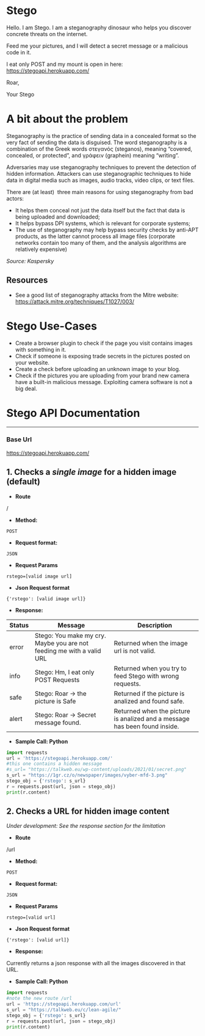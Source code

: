 # Stego
Hello. I am Stego. I am a steganography dinosaur who helps you discover concrete threats on the internet.

Feed me your pictures, and I will detect a secret message or a malicious code in it.

I eat only POST and my mount is open in here: https://stegoapi.herokuapp.com/

Roar,

Your Stego


# A bit about the problem
Steganography is the practice of sending data in a concealed format so the very fact of sending the data is disguised. The word steganography is a combination of the Greek words στεγανός (steganos), meaning “covered, concealed, or protected”, and γράφειν (graphein) meaning “writing”.

Adversaries may use steganography techniques to prevent the detection of hidden information. Attackers can use steganographic techniques to hide data in digital media such as images, audio tracks, video clips, or text files.

There are (at least)  three main reasons for using steganography from bad actors:

- It helps them conceal not just the data itself but the fact that data is being uploaded and downloaded;
- It helps bypass DPI systems, which is relevant for corporate systems;
- The use of steganography may help bypass security checks by anti-APT products, as the latter cannot process all image files (corporate networks contain too many of them, and the analysis algorithms are relatively expensive)

*Source: Kaspersky*

## Resources
- See a good list of steganography attacks from the Mitre website: https://attack.mitre.org/techniques/T1027/003/


# Stego Use-Cases

- Create a browser plugin to check if the page you visit contains images with something in it.
- Check if someone is exposing trade secrets in the pictures posted on your website.
- Create a check before uploading an unknown image to your blog.
- Check if the pictures you are uploading from your brand new camera have a built-in malicious message. Exploiting camera software is not a big deal.


# Stego API Documentation
----
### Base Url
https://stegoapi.herokuapp.com/

## 1. Checks a *single image* for a hidden image (default)

* **Route**

 /

* **Method:**

`POST`


 * **Request format:**

`JSON`

*  **Request Params**

`rstego=[valid image url]`


* **Json Request format**

`{'rstego': [valid image url]}`

* **Response:**

 | Status  | Message | Description |
 | ------------- | ------------- |-----|
 | error  | Stego: You make my cry. Maybe you are not feeding me with a valid URL  | Returned when the image url is not valid.
 | info  | Stego: Hm, I eat only POST Requests  | Returned when you try to feed Stego with wrong requests.
 |safe|Stego: Roar -> the picture is Safe| Returned if the picture is analized and found safe.
 |alert|Stego: Roar -> Secret message found.| Returned when the picture is analized and a message has been found inside.


* **Sample Call: Python**

```python
import requests
url = 'https://stegoapi.herokuapp.com/'
#this one contains a hidden message
#s_url= "https://talkweb.eu/wp-content/uploads/2021/01/secret.png"
s_url = "https://1gr.cz/o/newspaper/images/vyber-mfd-3.png"
stego_obj = {'rstego': s_url}
r = requests.post(url, json = stego_obj)
print(r.content)
```

## 2. Checks a URL for hidden image content
*Under development: See the response section for the limitation*

* **Route**

 /url

* **Method:**

`POST`


 * **Request format:**

`JSON`

*  **Request Params**

`rstego=[valid url]`


* **Json Request format**

`{'rstego': [valid url]}`

* **Response:**

 Currently returns a json response with all the images discovered in that URL.


* **Sample Call: Python**

```python
import requests
#note the new route /url
url = 'https://stegoapi.herokuapp.com/url'
s_url = "https://talkweb.eu/c/lean-agile/"
stego_obj = {'rstego': s_url}
r = requests.post(url, json = stego_obj)
print(r.content)
```
